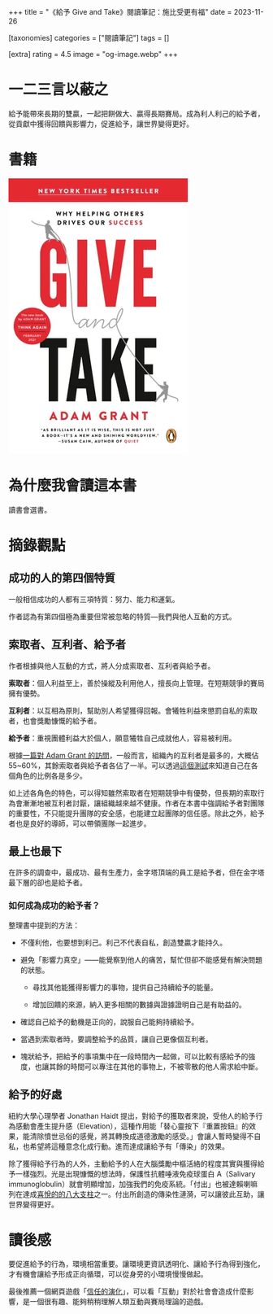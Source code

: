 +++
title = "《給予 Give and Take》閱讀筆記：施比受更有福"
date = 2023-11-26

[taxonomies]
categories = ["閱讀筆記"]
tags = []

[extra]
rating = 4.5
image = "og-image.webp"
+++

一二三言以蔽之
=======

給予能帶來長期的雙贏，一起把餅做大、贏得長期賽局。成為利人利己的給予者，從貢獻中獲得回饋與影響力，促進給予，讓世界變得更好。

書籍
==
[![](book.webp)](https://www.goodreads.com/book/show/16158498-give-and-take)


為什麼我會讀這本書
=========

讀書會選書。

摘錄觀點
====

成功的人的第四個特質
----------

一般相信成功的人都有三項特質：努力、能力和運氣。

作者認為有第四個極為重要但常被忽略的特質––我們與他人互動的方式。

索取者、互利者、給予者
-----------

作者根據與他人互動的方式，將人分成索取者、互利者與給予者。

**索取者**：個人利益至上，善於操縱及利用他人，擅長向上管理。在短期競爭的賽局擁有優勢。

**互利者**：以互相為原則，幫助別人希望獲得回報。會犧牲利益來懲罰自私的索取者，也會獎勵慷慨的給予者。

**給予者**：重視團體利益大於個人，願意犧牲自己成就他人，容易被利用。

根據[一篇對 Adam Grant 的訪問](https://thinkers50.com/blog/give-take-interview-adam-grant/)，一般而言，組織內的互利者是最多的，大概佔 55~60%，其餘索取者與給予者各佔了一半。可以透過[這個測試](https://adamgrant.net/quizzes/give-and-take-quiz/)來知道自己在各個角色的比例各是多少。

如上述各角色的特色，可以得知雖然索取者在短期競爭中有優勢，但長期的索取行為會漸漸地被互利者討厭，讓組織越來越不健康。作者在本書中強調給予者對團隊的重要性，不只能提升團隊的安全感，也能建立起團隊的信任感。除此之外，給予者也是良好的導師，可以帶領團隊一起進步。

最上也最下
-----

在許多的調查中，最成功、最有生產力，金字塔頂端的員工是給予者，但在金字塔最下層的卻也是給予者。

### 如何成為成功的給予者？

整理書中提到的方法：

-   不僅利他，也要想到利己。利己不代表自私，創造雙贏才能持久。

-   避免「影響力真空」——能覺察到他人的痛苦，幫忙但卻不能感覺有解決問題的狀態。

    -   尋找其他能獲得影響力的事物，提供自己持續給予的能量。

    -   增加回饋的來源，納入更多相關的數據與證據證明自己是有助益的。

-   確認自己給予的動機是正向的，說服自己能夠持續給予。

-   當遇到索取者時，要調整給予的品質，讓自己更像個互利者。

-   塊狀給予，把給予的事項集中在一段時間內一起做，可以比較有感給予的強度，也讓其餘的時間可以專注在其他的事物上，不被零散的他人需求給中斷。

給予的好處
-----

紐約大學心理學者 Jonathan Haidt 提出，對給予的獲取者來說，受他人的給予行為感動會產生提升感（Elevation），這種作用能「替心靈按下『重置按鈕』的效果，能清除憤世忌俗的感覺，將其轉換成道德激勵的感受。」會讓人暫時變得不自私，也希望將這種意念化成行動。進而達成讓給予有「傳染」的效果。

除了獲得給予行為的人外，主動給予的人在大腦獎勵中樞活絡的程度其實與獲得給予一樣強烈。光是出現慷慨的想法時，保護性抗體唾液免疫球蛋白 A（Salivary immunoglobulin）就會明顯增加，加強我們的免疫系統。「付出」也被達賴喇嘛列在達成[喜悅的的八大支柱](@/reading-notes/the-book-of-joy/index.md#eight-pillars)之一。付出所創造的傳染性漣漪，可以讓彼此互助，讓世界變得更好。

讀後感
===

要促進給予的行為，環境相當重要。讓環境更資訊透明化、讓給予行為得到強化，才有機會讓給予形成正向循環，可以從身旁的小環境慢慢做起。

最後推薦一個網頁遊戲「[信任的演化](https://audreyt.github.io/trust-zh-TW/)」，可以看「互動」對於社會會造成什麼影響，是一個很有趣、能夠稍稍理解人類互動與賽局理論的遊戲。
